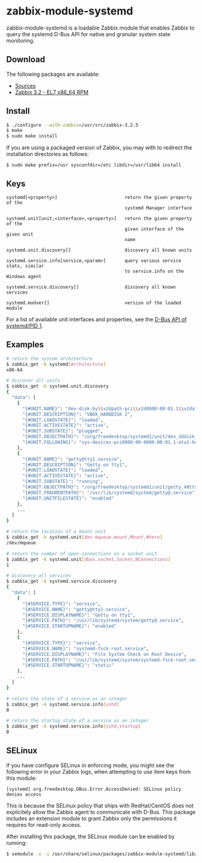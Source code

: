 # zabbix-module-systemd

zabbix-module-systemd is a loadable Zabbix module that enables Zabbix to query
the systemd D-Bus API for native and granular system state monitoring.

## Download

The following packages are available:

- [Sources](http://s3.cavaliercoder.com/zabbix-contrib/release/zabbix-module-systemd-1.1.0.tar.gz)
- [Zabbix 3.2 - EL7 x86_64 RPM](http://s3.cavaliercoder.com/zabbix-contrib/rhel/7/x86_64/zabbix-module-systemd-1.1.0-1.x86_64.rpm)

## Install

```bash
$ ./configure --with-zabbix=/usr/src/zabbix-3.2.5
$ make
$ sudo make install
```

If you are using a packaged version of Zabbix, you may with to redirect the
installation directories as follows:

```
$ sudo make prefix=/usr sysconfdir=/etc libdir=/usr/lib64 install
```

## Keys

```
systemd[<property>]                         return the given property of the
                                            systemd Manager interface

systemd.unit[unit,<interface>,<property>]   return the given property of the
                                            given interface of the given unit
                                            name

systemd.unit.discovery[]                    discovery all known units

systemd.service.info[service,<param>]       query various service stats, similar
                                            to service.info on the Windows agent

systemd.service.discovery[]                 discovery all known services

systemd.modver[]                            version of the loaded module
```

For a list of available unit interfaces and properties, see the
[D-Bus API of systemd/PID 1](https://www.freedesktop.org/wiki/Software/systemd/dbus).

## Examples

```bash
# return the system architecture
$ zabbix_get -k systemd[Architecture]
x86-64

# discover all units
$ zabbix_get -k systemd.unit.discovery
{
  "data": [
    {
      "{#UNIT.NAME}": "dev-disk-by\\x2dpath-pci\\x2d0000:00:01.1\\x2data\\x2d1.0\\x2dpart2.device",
      "{#UNIT.DESCRIPTION}": "VBOX_HARDDISK 2",
      "{#UNIT.LOADSTATE}": "loaded",
      "{#UNIT.ACTIVESTATE}": "active",
      "{#UNIT.SUBSTATE}": "plugged",
      "{#UNIT.OBJECTPATH}": "/org/freedesktop/systemd1/unit/dev_2ddisk_2dby_5cx2dpath_2dpci_5cx2d0000_3a00_3a01_2e1_5cx2data_5cx2d1_2e0_5cx2dpart2_2edevice",
      "{#UNIT.FOLLOWING}": "sys-devices-pci0000:00-0000:00:01.1-ata1-host0-target0:0:0-0:0:0:0-block-sda-sda2.device"
    },
    {
      "{#UNIT.NAME}": "getty@tty1.service",
      "{#UNIT.DESCRIPTION}": "Getty on tty1",
      "{#UNIT.LOADSTATE}": "loaded",
      "{#UNIT.ACTIVESTATE}": "active",
      "{#UNIT.SUBSTATE}": "running",
      "{#UNIT.OBJECTPATH}": "/org/freedesktop/systemd1/unit/getty_40tty1_2eservice",
      "{#UNIT.FRAGMENTPATH}": "/usr/lib/systemd/system/getty@.service",
      "{#UNIT.UNITFILESTATE}": "enabled"
    },
    ...
  ]
}

# return the location of a mount unit
$ zabbix_get -k systemd.unit[dev-mqueue.mount,Mount,Where]
/dev/mqueue

# return the number of open connections on a socket unit
$ zabbix_get -k systemd.unit[dbus.socket,Socket,NConnections]
1

# discovery all services
$ zabbix_get -k systemd.service.discovery
{
  "data": [
    {
      "{#SERVICE.TYPE}": "service",
      "{#SERVICE.NAME}": "getty@tty1.service",
      "{#SERVICE.DISPLAYNAME}": "Getty on tty1",
      "{#SERVICE.PATH}": "/usr/lib/systemd/system/getty@.service",
      "{#SERVICE.STARTUPNAME}": "enabled"
    },
    {
      "{#SERVICE.TYPE}": "service",
      "{#SERVICE.NAME}": "systemd-fsck-root.service",
      "{#SERVICE.DISPLAYNAME}": "File System Check on Root Device",
      "{#SERVICE.PATH}": "/usr/lib/systemd/system/systemd-fsck-root.service",
      "{#SERVICE.STARTUPNAME}": "static"
    },
    ...
  ]
}

# return the state of a service as an integer
$ zabbix_get -k systemd.service.info[sshd]
0

# return the startup state of a service as an integer
$ zabbix_get -k systemd.service.info[sshd,startup]
0

```



## SELinux

If you have configure SELinux in enforcing mode, you might see the following
error in your Zabbix logs, when attempting to use item keys from this module:

```
[systemd] org.freedesktop.DBus.Error.AccessDenied: SELinux policy denies access
```

This is because the SELinux policy that ships with RedHat/CentOS does not
explicitely allow the Zabbix agent to communicate with D-Bus. This package
includes an extension module to grant Zabbix only the permissions it requires
for read-only access.

After installing this package, the SELinux module can be enabled by running:

```bash
$ semodule -v -i /usr/share/selinux/packages/zabbix-module-systemd/libzbxsystemd.pp
```
